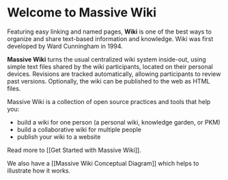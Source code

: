 # Welcome to Massive Wiki

Featuring easy linking and named pages, **Wiki** is one of the best ways to organize and share text-based information and knowledge. Wiki was first developed by Ward Cunningham in 1994. 

**Massive Wiki** turns the usual centralized wiki system inside-out, using simple text files shared by the wiki participants, located on their personal devices. Revisions are tracked automatically, allowing participants to review past versions. Optionally, the wiki can be published to the web as HTML files.

Massive Wiki is a collection of open source practices and tools that help you:

- build a wiki for one person (a personal wiki, knowledge garden, or PKM)
- build a collaborative wiki for multiple people
- publish your wiki to a website

Read more to [[Get Started with Massive Wiki]].

We also have a [[Massive Wiki Conceptual Diagram]] which helps to illustrate how it works.
